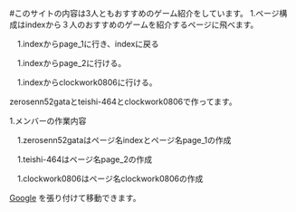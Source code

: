 #このサイトの内容は3人ともおすすめのゲーム紹介をしています。
1.ページ構成はindexから３人のおすすめのゲームを紹介するページに飛べます。

　1.indexからpage_1に行き、indexに戻る
 
　1.indexからpage_2に行ける。
 
　1.indexからclockwork0806に行ける。
 
zerosenn52gataとteishi-464とclockwork0806で作ってます。

1.メンバーの作業内容

　1.zerosenn52gataはページ名indexとページ名page_1の作成
 
　1.teishi-464はページ名page_2の作成
 
　1.clockwork0806はページ名clockwork0806の作成
 
 
[Google](https://teishi-464.github.io/web_create/index.html)
を張り付けて移動できます。
